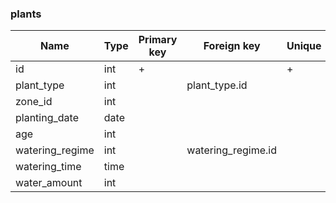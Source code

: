 ### plants

|Name|Type|Primary key|Foreign key|Unique|Intergrity constraints|
|----|----|-----------|-----------|------|----------------------|
|id|int|+||+||
|plant_type|int||plant_type.id|||
|zone_id|int||||not null|
|planting_date|date|||||
|age|int|||||
|watering_regime|int||watering_regime.id|||
|watering_time|time||||not null|
|water_amount|int||||not null|
